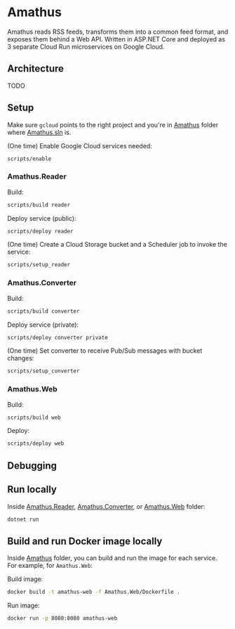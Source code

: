# Amathus

Amathus reads RSS feeds, transforms them into a common feed format, and exposes them behind a Web API. Written in ASP.NET Core and deployed as 3 separate Cloud Run microservices on Google Cloud.

## Architecture

TODO

## Setup

Make sure `gcloud` points to the right project and you're in [Amathus](Amathus) folder where [Amathus.sln](Amathus/Amathus.sln) is.

(One time) Enable Google Cloud services needed:

```bash
scripts/enable
```

### Amathus.Reader

Build:

```bash
scripts/build reader
```

Deploy service (public):

```bash
scripts/deploy reader
```

(One time) Create a Cloud Storage bucket and a Scheduler job to invoke the service:

```bash
scripts/setup_reader
```

### Amathus.Converter

Build:

```bash
scripts/build converter
```

Deploy service (private):

```bash
scripts/deploy converter private
```

(One time) Set converter to receive Pub/Sub messages with bucket changes:

```bash
scripts/setup_converter
```

### Amathus.Web

Build:

```bash
scripts/build web
```

Deploy:

```bash
scripts/deploy web
```

## Debugging

## Run locally

Inside [Amathus.Reader](Amathus/Amathus.Reader), [Amathus.Converter](Amathus/Amathus.Converter), or [Amathus.Web](Amathus/Amathus.Web) folder:

```bash
dotnet run
```

## Build and run Docker image locally

Inside [Amathus](Amathus) folder, you can build and run the image for each service. For example, for `Amathus.Web`:

Build image:

```bash
docker build -t amathus-web -f Amathus.Web/Dockerfile .
```

Run image:

```bash
docker run -p 8080:8080 amathus-web
```
